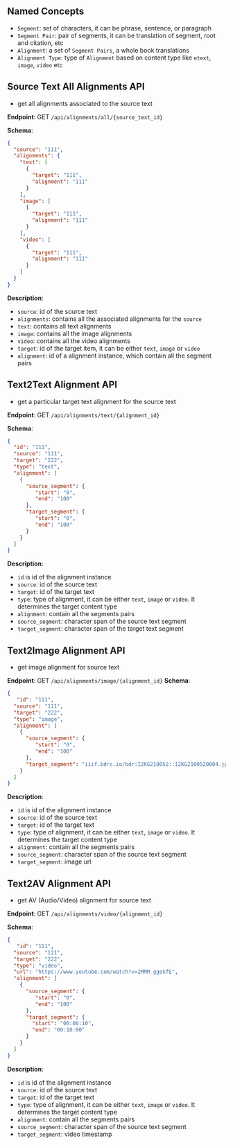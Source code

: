 Named Concepts
---
- `Segment`: set of characters, it can be phrase, sentence, or paragraph
- `Segment Pair`: pair of segments, it can be translation of segment, root and citation, etc
- `Alignment`: a set of `Segment Pairs`, a whole book translations
- `Alignment Type`: type of `Alignment` based on content type like `etext`, `image`, `video` etc 


Source Text All Alignments API
---
- get all alignments associated to the source text

**Endpoint**: GET `/api/alignments/all/{source_text_id}`

**Schema**:
```json
{
  "source": "111",
  "alignments": {
    "text": [
      {
        "target": "111",
        "alignment": "111"
      }
    ],
    "image": [
      {
        "target": "111",
        "alignment": "111"
      }
    ],
    "video": [
      {
        "target": "111",
        "alignment": "111"
      }
    ]
  }
}
``` 

**Description**:
- `source`: id of the source text
- `alignments`: contains all the associated alignments for the `source`
- `text`: contains all text alignments
- `image`: contains all the image alignments
- `video`: contains all the video alignments
- `target`: id of the target item, it can be either `text`, `image` or `video`
- `alignment`: id of a alignment instance, which contain all the segment pairs

Text2Text Alignment API
---
- get a particular target text alignment for the source text

**Endpoint**: GET `/api/alignments/text/{alignment_id}`

**Schema**:
```json
{
  "id": "111",
  "source": "111",
  "target": "222",
  "type": "text",
  "alignment": [
    {
      "source_segment": {
         "start": "0",
         "end": "100"
      },
      "target_segment": {
         "start": "0",
         "end": "100"
      }
    }
  ]
}
```

**Description**:
- `id` is id of the alignment instance
- `source`: id of the source text
- `target`: id of the target text
- `type`: type of alignment, it can be either `text`, `image` or `video`. It determines the target content type
- `alignment`: contain all the segments pairs
- `source_segment`: character span of the source text segment
- `target_segment`: character span of the target text segment

Text2Image Alignment API
---
- get image alignment for source text

**Endpoint**: GET `/api/alignments/image/{alignment_id}`
**Schema**:
```json
{
   "id": "111",
  "source": "111",
  "target": "222",
  "type": "image",
  "alignment": [
    {
      "source_segment": {
         "start": "0",
         "end": "100"
      },
      "target_segment": "iiif.bdrc.io/bdr:I2KG210052::I2KG2100520004.jpg/full/max/0/default.jpg"
    }
  ]
}
```

**Description**:
- `id` is id of the alignment instance
- `source`: id of the source text
- `target`: id of the target text
- `type`: type of alignment, it can be either `text`, `image` or `video`. It determines the target content type
- `alignment`: contain all the segments pairs
- `source_segment`: character span of the source text segment
- `target_segment`: image url

Text2AV Alignment API
---
- get AV (Audio/Video) alignment for source text

**Endpoint**: GET `/api/alignments/video/{alignment_id}`

**Schema**:
```json
{
   "id": "111",
  "source": "111",
  "target": "222",
  "type": "video",
  "url": "https://www.youtube.com/watch?v=2MMM_ggekfE",
  "alignment": [
    {
      "source_segment": {
         "start": "0",
         "end": "100"
      },
      "target_segment": {
        "start": "00:00:10",
        "end": "00:10:00"
      }
    }
  ]
}
```

**Description**:
- `id` is id of the alignment instance
- `source`: id of the source text
- `target`: id of the target text
- `type`: type of alignment, it can be either `text`, `image` or `video`. It determines the target content type
- `alignment`: contain all the segments pairs
- `source_segment`: character span of the source text segment
- `target_segment`: video timestamp

